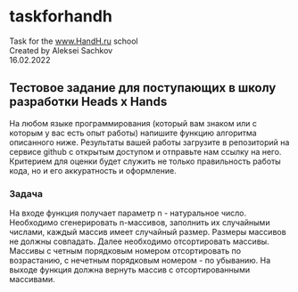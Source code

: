 # taskforhandh
Task for the www.HandH.ru school<br>
Created by Aleksei Sachkov<br>
16.02.2022<br>

<b><h2> Тестовое задание для поступающих в школу разработки Heads x Hands</h2></b>
На любом языке программирования (который вам знаком или с которым у вас есть опыт работы) напишите функцию алгоритма описанного ниже.
Результаты вашей работы загрузите в репозиторий на сервисе github с открытым доступом и отправьте нам ссылку на него.
Критерием для оценки будет служить не только правильность работы кода, но и его аккуратность и оформление.

<b><h3> Задача</h3></b>
На входе функция получает параметр n - натуральное число. Необходимо сгенерировать n-массивов, заполнить их случайными числами, каждый массив имеет случайный размер. Размеры массивов не должны совпадать. Далее необходимо отсортировать массивы. Массивы с четным порядковым номером отсортировать по возрастанию, с нечетным порядковым номером - по убыванию. На выходе функция должна вернуть массив с отсортированными массивами.
